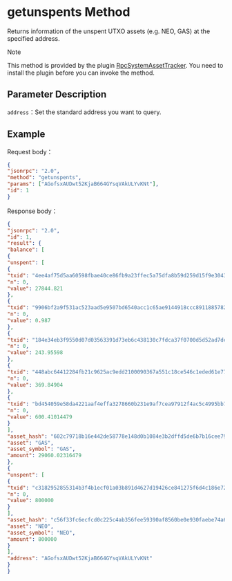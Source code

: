 # getunspents Method

Returns information of the unspent UTXO assets (e.g. NEO, GAS) at the specified address.

> [!Note]
>
> This method is provided by the plugin [RpcSystemAssetTracker](https://github.com/neo-project/neo-plugins/releases). You need to install the plugin before you can invoke the method.

## Parameter Description

`address`：Set the standard address you want to query.

## Example

Request body：

```json
{
"jsonrpc": "2.0",
"method": "getunspents",
"params": ["AGofsxAUDwt52KjaB664GYsqVAkULYvKNt"],
"id": 1
}
```

Response body：

```json
{
"jsonrpc": "2.0",
"id": 1,
"result": {
"balance": [
{
"unspent": [
{
"txid": "4ee4af75d5aa60598fbae40ce86fb9a23ffec5a75dfa8b59d259d15f9e304319",
"n": 0,
"value": 27844.821
},
{
"txid": "9906bf2a9f531ac523aad5e9507bd6540acc1c65ae9144918ccc891188578253",
"n": 0,
"value": 0.987
},
{
"txid": "184e34eb3f9550d07d03563391d73eb6c438130c7fdca37f0700d5d52ad7deb1",
"n": 0,
"value": 243.95598
},
{
"txid": "448abc64412284fb21c9625ac9edd2100090367a551c18ce546c1eded61e77c3",
"n": 0,
"value": 369.84904
},
{
"txid": "bd454059e58da4221aaf4effa3278660b231e9af7cea97912f4ac5c4995bb7e4",
"n": 0,
"value": 600.41014479
}
],
"asset_hash": "602c79718b16e442de58778e148d0b1084e3b2dffd5de6b7b16cee7969282de7",
"asset": "GAS",
"asset_symbol": "GAS",
"amount": 29060.02316479
},
{
"unspent": [
{
"txid": "c3182952855314b3f4b1ecf01a03b891d4627d19426ce841275f6d4c186e729a",
"n": 0,
"value": 800000
}
],
"asset_hash": "c56f33fc6ecfcd0c225c4ab356fee59390af8560be0e930faebe74a6daff7c9b",
"asset": "NEO",
"asset_symbol": "NEO",
"amount": 800000
}
],
"address": "AGofsxAUDwt52KjaB664GYsqVAkULYvKNt"
}
}
```


